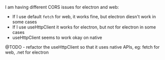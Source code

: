I am having different CORS issues for electron and web:

- If I use default `fetch` for web, it works fine, but electron diesn't work in some cases
- If I use useHttpClient it works for electron, but not for electron in some cases
- useHttpClient seems to work okay on native


@TODO - refactor the useHttpClient so that it uses native APIs, eg: fetch for web, .net for electron